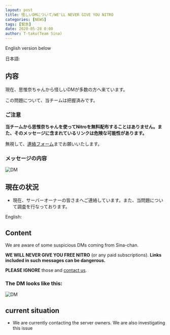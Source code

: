 ```yaml
---
layout: post
title: 怪しいDMについて/WE'LL NEVER GIVE YOU NITRO
categories: [NEWS]
tags: [緊急]
date: 2020-05-28 0:00
author: T-taku(Team Sina)
---
```


English version below

日本語:

## 内容
現在、思惟奈ちゃんから怪しいDMが多数の方へ来ています。

この問題について、当チームは把握済みです。

### ご注意
**当チームから思惟奈ちゃんを使ってNitroを無料配布することはありません。また、そのメッセージに含まれているリンクは危険な可能性があります。**

無視して、<a class="a-orange" href="https://sina-chan-d.com/contact">連絡フォーム</a>までお願いいたします。

### メッセージの内容
<!--わざとimg-->
<img src="https://www.jun50.jp/34b4db6401248b0c.PNG" alt="DM" />

## 現在の状況
 - 現在、サーバーオーナーの皆さまへご連絡しています。また、当問題について調査を行なっております。

English:

## Content
We are aware of some suspicious DMs coming from Sina-chan.

**WE WILL NEVER GIVE YOU FREE NITRO** (or any paid subscriptions). **Links included in such messages can be dangerous.**

**PLEASE IGNORE** those and <a class="a-orange" href="https://sina-chan-d.com/contact"> contact us</a>.

### The DM looks like this:
<img src="https://www.jun50.jp/34b4db6401248b0c.PNG" alt="DM" />

## current situation
 - We are currently contacting the server owners. We are also investigating this issue
